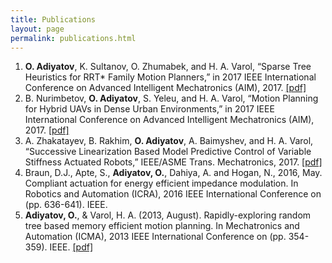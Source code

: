 ```yaml
---
title: Publications
layout: page
permalink: publications.html
---
```


1. **O. Adiyatov**, K. Sultanov, O. Zhumabek, and H. A. Varol, “Sparse Tree Heuristics for RRT* Family Motion Planners,” in 2017 IEEE International Conference on Advanced Intelligent Mechatronics (AIM), 2017. [[pdf]](http://arms.nu.edu.kz/sites/default/files/adiyatov2017sparse.pdf)
2. B. Nurimbetov, **O. Adiyatov**, S. Yeleu, and H. A. Varol, “Motion Planning for Hybrid UAVs in Dense Urban Environments,” in 2017 IEEE International Conference on Advanced Intelligent Mechatronics (AIM), 2017. [[pdf]](http://arms.nu.edu.kz/sites/default/files/nurimbetov2017motion.pdf)
3. A. Zhakatayev, B. Rakhim, **O. Adiyatov**, A. Baimyshev, and H. A. Varol, “Successive Linearization Based Model Predictive Control of Variable Stiffness Actuated Robots,” IEEE/ASME Trans. Mechatronics, 2017. [[pdf]](http://arms.nu.edu.kz/sites/default/files/zhakatayev2017successive.pdf)
4. Braun, D.J., Apte, S., **Adiyatov, O.**, Dahiya, A. and Hogan, N., 2016, May. Compliant actuation for energy efficient impedance modulation. In Robotics and Automation (ICRA), 2016 IEEE International Conference on (pp. 636-641). IEEE.
5.  **Adiyatov, O.**, & Varol, H. A. (2013, August). Rapidly-exploring random tree based memory efficient motion planning. In Mechatronics and Automation (ICMA), 2013 IEEE International Conference on (pp. 354-359). IEEE. [[pdf]](http://arms.nu.edu.kz/sites/default/files/icma2013_adiyatov.pdf)

